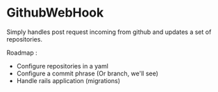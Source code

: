 GithubWebHook
=============

Simply handles post request incoming from github and updates a set of repositories.

Roadmap :

- Configure repositories in a yaml
- Configure a commit phrase (Or branch, we'll see)
- Handle rails application (migrations)